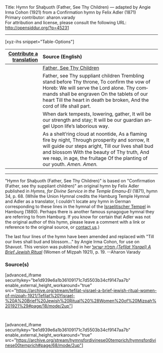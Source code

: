 <html>
<head></head>
<body>
Title: Hymn for Shaḇuoth (Father, See Thy Children) — adapted by Angie Irma Cohon (1921) from a Confirmation hymn by Felix Adler (1871)<br />
Primary contributor: aharon.varady<br />
For attribution and license, please consult the following URL: <a href="http://opensiddur.org/?p=45231">http://opensiddur.org/?p=45231</a>
<p />
<hr />

[xyz-ihs snippet="Table-Options"]<table style="margin-left: auto; margin-right: auto;" class="draggable">
<thead><tr><th id="x" style="text-align: right;"><a href="/translate/">Contribute a translation</a></th><th style="text-align: left;">Source (English)</th></tr></thead>
<tbody>
<tr><td style="vertical-align:top;">
<div class="liturgy" lang="he" style="text-align: right;">

</div></td>

<td style="vertical-align:top;">
<div class="english" lang="en" style="text-align: left;">
<u>Father, See Thy Children</u> 
</div></td></tr>


<tr><td style="vertical-align:top;">
<div class="liturgy" lang="he" style="text-align: right;">

</div></td>

<td style="vertical-align:top;">
<div class="english" lang="en" style="text-align: left;">
Father, see Thy suppliant children 
Trembling stand before Thy throne, 
To confirm the vow of Horeb: 
We will serve the Lord alone. 
Thy commands shall be engraven 
On the tablets of our heart 
Till the heart in death be broken, 
And the cord of life shall part. 
</div></td></tr>


<tr><td style="vertical-align:top;">
<div class="liturgy" lang="he" style="text-align: right;">

</div></td>

<td style="vertical-align:top;">
<div class="english" lang="en" style="text-align: left;">
When dark tempests, lowering, gather, 
It will be our strength and stay; 
It will be our guardian angel 
Upon life’s laborious way. 
</div></td></tr>


<tr><td style="vertical-align:top;">
<div class="liturgy" lang="he" style="text-align: right;">

</div></td>

<td style="vertical-align:top;">
<div class="english" lang="en" style="text-align: left;">
As a shelt’ring cloud at noontide, 
As a flaming fire by night, 
Through prosperity and sorrow, 
It will guide our steps aright, 
Till our lives shall bud and blossom 
With the beauty of Thy truth, 
And we reap, in age, the fruitage 
Of the planting of our youth. 
<em>Amen. Amen.</em> 
</div></td></tr>
</tbody></table>

<hr />

"Hymn for Shaḇuoth (Father, See Thy Children)" is based on "Confirmation (Father, see thy suppliant children)" an original hymn by Felix Adler published in <em>Hymns, for Divine Service in the Temple Emanu-El</em> (1871), hymn 34, p. 68. (While the Union Hymnal credits the Hamburg Temple Hymnal and Adler as a translator, I couldn't locate any hymn in German corresponding to these lines in the hymnal of the <a href="https://books.google.com/books?id=jnhAAAAAYAAJ">Israelitischer Tempel</a> in Hamburg (1880). Perhaps there is another famous synagogue hymnal they are referring to from Hamburg. If you know for certain that Adler was not the original author of this hymn, please leave a comment with a link or reference to the original source, or <a href="/contact/">contact us</a>.) 

The last four lines of the hymn have been amended and replaced with "Till our lives shall bud and blossom..." by Angie Irma Cohon, for use on Shavuot. This version was published in her <a href="/?p=45219"><span class="hebrew">תפלת ישראל</span> <em>(Tefilat Yisrael) A Brief Jewish Ritual</em></a> (Women of Miẓpah 1921), p. 19. --Aharon Varady

<h3>Source(s)</h3>

[advanced_iframe securitykey="be1d939e6a1b36109171c7d5503b34cf9147aa7b" enable_external_height_workaround="true" src="https://archive.org/stream/tefilat-yisrael-a-brief-jewish-ritual-women-of-mizpah-1921/Tefilat%20Yisrael-%20A%20Brief%20Jewish%20Ritual%20%28Women%20of%20Mizpah%201921%29#page/18/mode/2up"]

&nbsp;

[advanced_iframe securitykey="be1d939e6a1b36109171c7d5503b34cf9147aa7b" enable_external_height_workaround="true" src="https://archive.org/stream/hymnsfordivinese00temprich/hymnsfordivinese00temprich#page/68/mode/2up"]

&nbsp;
</body>
</html>